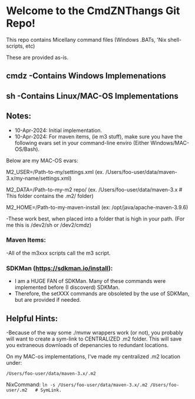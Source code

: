 
# Welcome to the CmdZNThangs Git Repo! 

This repo contains Micellany command files (Windows .BATs, 'Nix shell-scripts, etc)

These are provided as-is.

## cmdz -Contains Windows Implemenations

## sh   -Contains Linux/MAC-OS Implementations


## Notes:
- 10-Apr-2024: Initial implementation.
- 10-Apr-2024: For maven items, (ie m3 stuff), make sure you have the following evars set in your command-line enviro (Either Windows/MAC-OS/Bash).

Below are my MAC-OS evars:

M2_USER=/Path-to-my/settings.xml  (ex. /Users/foo-user/data/maven-3.x/my-name/settings.xml)

M2_DATA=/Path-to-my-m2 repo/      (ex. /Users/foo-user/data/maven-3.x  # This folder contains the .m2/ folder)

M2_HOME=/Path-to-my-maven-install (ex: /opt/java/apache-maven-3.9.6)

-These work best, when placed into a folder that is high in your path. (For me this is /dev2/sh or /dev2/cmdz)

### Maven Items:
-All of the m3xxx scripts call the m3 script.

### SDKMan (https://sdkman.io/install):
- I am a HUGE FAN of SDKMan.  Many of these commands were implemented before (I discoverd) SDKMan.
- Therefore, the setXXX commands are obsoleted by the use of SDKMan, but are provided if needed.

## Helpful Hints:
-Because of the way some ./mvnw wrappers work (or not), you probably will want to create a sym-link to CENTRALIZED .m2 folder.  This will save you extraneous downloads of depenancies to redundant locations.  

On my MAC-os implementations, I've made my centralized .m2 location under:
```
/Users/foo-user/data/maven-3.x/.m2
```

NixCommand: 
```ln -s /Users/foo-user/data/maven-3.x/.m2 /Users/foo-user/.m2   # SymLink. ```







